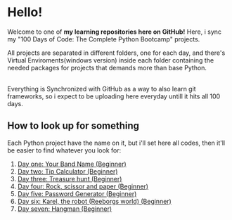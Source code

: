  <h1>Hello!</h1>

Welcome to one of <strong>my learning repositories here on GitHub!</strong> Here, i sync my "100 Days of Code: The Complete Python Bootcamp" projects. <br>

All projects are separated in different folders, one for each day, and there's Virtual Enviroments(windows version) inside each folder containing the needed packages for projects that demands more than base Python.<br>
<br>

Everything is Synchronized with GitHub as a way to also learn git frameworks, so i expect to be uploading here everyday untill it hits all 100 days.

<h2>How to look up for something</h2>

Each Python project have the name on it, but i'll set here all codes, then it'll be easier to find whatever you look for:

<ol>
	<li> <a href="https://github.com/antonio-pilan/Curso---100-Days-of-code/tree/main/Day%201%20-%20Your%20band%20name">Day one: Your Band Name (Beginner) </a></li>
	<li> <a href="https://github.com/antonio-pilan/Curso---100-Days-of-code/tree/main/Day%202%20-%20Tip%20Calulator">Day two: Tip Calculator (Beginner) </a></li>
	<li> <a href="https://github.com/antonio-pilan/Curso---100-Days-of-code/tree/main/Day%203%20-%20Find%20the%20treasure%20game">Day three: Treasure hunt (Beginner) </a></li>
	<li> <a href="https://github.com/antonio-pilan/Curso---100-Days-of-code/tree/main/Day%204%20-%20Rocks%2C%20Scizor%20n%20Papeg%20game">Day four: Rock, scissor and paper (Beginner) </a></li>
	<li> <a href="https://github.com/antonio-pilan/Curso---100-Days-of-code/tree/main/Day%205%20-%20Password%20Generator">Day five: Password Generator (Beginner) </a></li>
	<li> <a href="https://github.com/antonio-pilan/Curso---100-Days-of-code/tree/main/Day%206%20-%20Karel%2C%20the%20Robot">Day six: Karel, the robot (Reeborgs world) (Beginner) </a></li>
	<li> <a href="https://github.com/antonio-pilan/Curso---100-Days-of-code/tree/main/Day%207%20-%20Hangman">Day seven: Hangman (Beginner) </a></li>
</ol>

